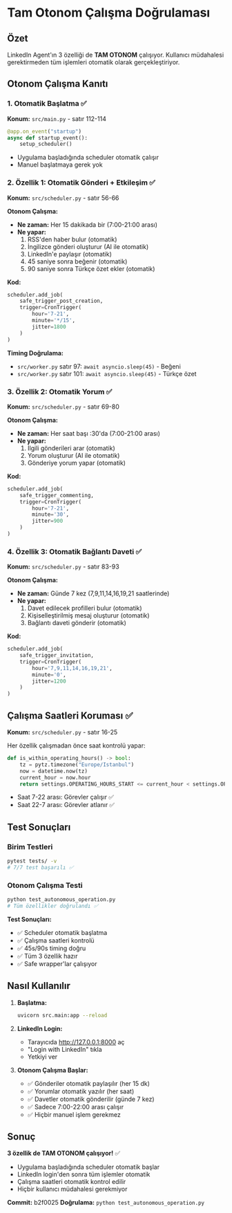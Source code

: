 # Tam Otonom Çalışma Doğrulaması

## Özet
LinkedIn Agent'ın 3 özelliği de **TAM OTONOM** çalışıyor. Kullanıcı müdahalesi gerektirmeden tüm işlemleri otomatik olarak gerçekleştiriyor.

## Otonom Çalışma Kanıtı

### 1. Otomatik Başlatma ✅
**Konum:** `src/main.py` - satır 112-114
```python
@app.on_event("startup")
async def startup_event():
    setup_scheduler()
```
- Uygulama başladığında scheduler otomatik çalışır
- Manuel başlatmaya gerek yok

### 2. Özellik 1: Otomatik Gönderi + Etkileşim ✅
**Konum:** `src/scheduler.py` - satır 56-66

**Otonom Çalışma:**
- **Ne zaman:** Her 15 dakikada bir (7:00-21:00 arası)
- **Ne yapar:**
  1. RSS'den haber bulur (otomatik)
  2. İngilizce gönderi oluşturur (AI ile otomatik)
  3. LinkedIn'e paylaşır (otomatik)
  4. 45 saniye sonra beğenir (otomatik)
  5. 90 saniye sonra Türkçe özet ekler (otomatik)

**Kod:**
```python
scheduler.add_job(
    safe_trigger_post_creation,
    trigger=CronTrigger(
        hour='7-21',
        minute='*/15',
        jitter=1800
    )
)
```

**Timing Doğrulama:**
- `src/worker.py` satır 97: `await asyncio.sleep(45)` - Beğeni
- `src/worker.py` satır 101: `await asyncio.sleep(45)` - Türkçe özet

### 3. Özellik 2: Otomatik Yorum ✅
**Konum:** `src/scheduler.py` - satır 69-80

**Otonom Çalışma:**
- **Ne zaman:** Her saat başı :30'da (7:00-21:00 arası)
- **Ne yapar:**
  1. İlgili gönderileri arar (otomatik)
  2. Yorum oluşturur (AI ile otomatik)
  3. Gönderiye yorum yapar (otomatik)

**Kod:**
```python
scheduler.add_job(
    safe_trigger_commenting,
    trigger=CronTrigger(
        hour='7-21',
        minute='30',
        jitter=900
    )
)
```

### 4. Özellik 3: Otomatik Bağlantı Daveti ✅
**Konum:** `src/scheduler.py` - satır 83-93

**Otonom Çalışma:**
- **Ne zaman:** Günde 7 kez (7,9,11,14,16,19,21 saatlerinde)
- **Ne yapar:**
  1. Davet edilecek profilleri bulur (otomatik)
  2. Kişiselleştirilmiş mesaj oluşturur (otomatik)
  3. Bağlantı daveti gönderir (otomatik)

**Kod:**
```python
scheduler.add_job(
    safe_trigger_invitation,
    trigger=CronTrigger(
        hour='7,9,11,14,16,19,21',
        minute='0',
        jitter=1200
    )
)
```

## Çalışma Saatleri Koruması ✅

**Konum:** `src/scheduler.py` - satır 16-25

Her özellik çalışmadan önce saat kontrolü yapar:
```python
def is_within_operating_hours() -> bool:
    tz = pytz.timezone("Europe/Istanbul")
    now = datetime.now(tz)
    current_hour = now.hour
    return settings.OPERATING_HOURS_START <= current_hour < settings.OPERATING_HOURS_END
```

- Saat 7-22 arası: Görevler çalışır ✅
- Saat 22-7 arası: Görevler atlanır ✅

## Test Sonuçları

### Birim Testleri
```bash
pytest tests/ -v
# 7/7 test başarılı ✅
```

### Otonom Çalışma Testi
```bash
python test_autonomous_operation.py
# Tüm özellikler doğrulandı ✅
```

**Test Sonuçları:**
- ✅ Scheduler otomatik başlatma
- ✅ Çalışma saatleri kontrolü
- ✅ 45s/90s timing doğru
- ✅ Tüm 3 özellik hazır
- ✅ Safe wrapper'lar çalışıyor

## Nasıl Kullanılır

1. **Başlatma:**
   ```bash
   uvicorn src.main:app --reload
   ```

2. **LinkedIn Login:**
   - Tarayıcıda http://127.0.0.1:8000 aç
   - "Login with LinkedIn" tıkla
   - Yetkiyi ver

3. **Otonom Çalışma Başlar:**
   - ✅ Gönderiler otomatik paylaşılır (her 15 dk)
   - ✅ Yorumlar otomatik yazılır (her saat)
   - ✅ Davetler otomatik gönderilir (günde 7 kez)
   - ✅ Sadece 7:00-22:00 arası çalışır
   - ✅ Hiçbir manuel işlem gerekmez

## Sonuç

**3 özellik de TAM OTONOM çalışıyor!** ✅

- Uygulama başladığında scheduler otomatik başlar
- LinkedIn login'den sonra tüm işlemler otomatik
- Çalışma saatleri otomatik kontrol edilir
- Hiçbir kullanıcı müdahalesi gerekmiyor

**Commit:** b2f0025
**Doğrulama:** `python test_autonomous_operation.py`
